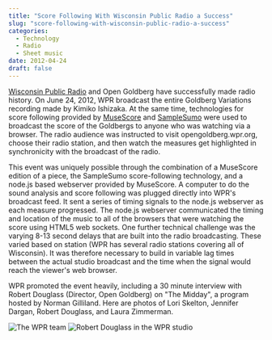 ```yaml
---
title: "Score Following With Wisconsin Public Radio a Success"
slug: "score-following-with-wisconsin-public-radio-a-success"
categories:
  - Technology
  - Radio
  - Sheet music
date: 2012-04-24
draft: false
---
```


[Wisconsin Public Radio](http://wpr.org/) and Open Goldberg have successfully made radio history. On June 24, 2012, WPR broadcast the entire Goldberg Variations recording made by Kimiko Ishizaka. At the same time, technologies for score following provided by [MuseScore](http://musescore.com/) and [SampleSumo](http://samplesumo.com/) were used to broadcast the score of the Goldbergs to anyone who was watching via a browser. The radio audience was instructed to visit opengoldberg.wpr.org, choose their radio station, and then watch the measures get highlighted in synchronicity with the broadcast of the radio.

This event was uniquely possible through the combination of a MuseScore edition of a piece, the SampleSumo score-following technology, and a node.js based webserver provided by MuseScore. A computer to do the sound analysis and score following was plugged directly into WPR's broadcast feed. It sent a series of timing signals to the node.js webserver as each measure progressed. The node.js webserver communicated the timing and location of the music to all of the browsers that were watching the score using HTML5 web sockets. One further technical challenge was the varying 8-13 second delays that are built into the radio broadcasting. These varied based on station (WPR has several radio stations covering all of Wisconsin). It was therefore necessary to build in variable lag times between the actual studio broadcast and the time when the signal would reach the viewer's web browser.

WPR promoted the event heavily, including a 30 minute interview with Robert Douglass (Director, Open Goldberg) on "The Midday", a program hosted by Norman Gilliland. Here are photos of Lori Skelton, Jennifer Dargan, Robert Douglass, and Laura Zimmerman.

![The WPR team](/images/P1040859-800x.JPG)
![Robert Douglass in the WPR studio](/images/P1040853-800x.JPG)